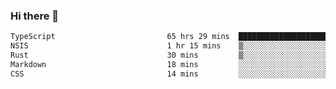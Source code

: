 ### Hi there 👋

<!--
**WShiBin/WShiBin** is a ✨ _special_ ✨ repository because its `README.md` (this file) appears on your GitHub profile.

Here are some ideas to get you started:

- 🔭 I’m currently working on ...
- 🌱 I’m currently learning ...
- 👯 I’m looking to collaborate on ...
- 🤔 I’m looking for help with ...
- 💬 Ask me about ...
- 📫 How to reach me: ...
- 😄 Pronouns: ...
- ⚡ Fun fact: ...
-->

<!--START_SECTION:waka-->

```txt
TypeScript                         65 hrs 29 mins  ████████████████████████░   95.74 %
NSIS                               1 hr 15 mins    ▒░░░░░░░░░░░░░░░░░░░░░░░░   01.85 %
Rust                               30 mins         ▒░░░░░░░░░░░░░░░░░░░░░░░░   00.74 %
Markdown                           18 mins         ░░░░░░░░░░░░░░░░░░░░░░░░░   00.45 %
CSS                                14 mins         ░░░░░░░░░░░░░░░░░░░░░░░░░   00.36 %
```

<!--END_SECTION:waka-->

